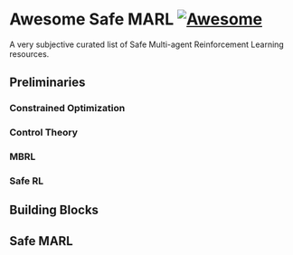 # Awesome Safe MARL [![Awesome](https://awesome.re/badge.svg)](https://awesome.re)

A very subjective curated list of Safe Multi-agent
Reinforcement Learning resources.


## Preliminaries

### Constrained Optimization

### Control Theory

### MBRL

### Safe RL

## Building Blocks


## Safe MARL

